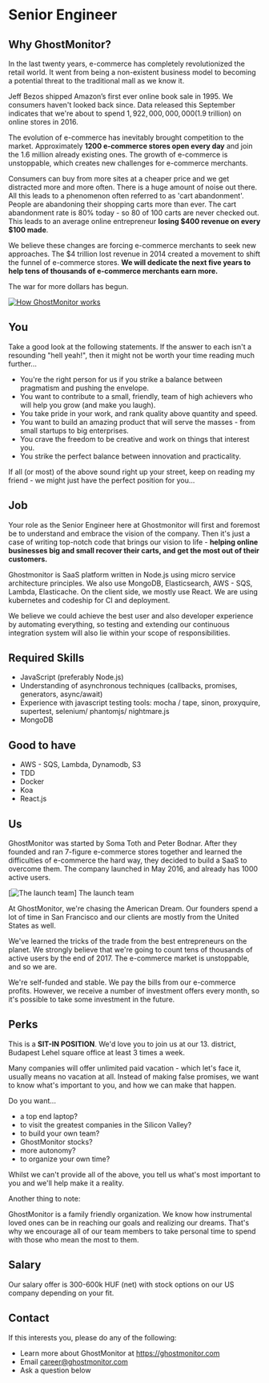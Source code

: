 # **Senior Engineer**

## **Why GhostMonitor?**

In the last twenty years, e-commerce has completely revolutionized the retail world. It went from being a non-existent business model to becoming a potential threat to the traditional mall as we know it.

Jeff Bezos shipped Amazon’s first ever online book sale in 1995. We consumers haven't looked back since. Data released this September indicates that we're about to spend $1,922,000,000,000 ($1.9 trillion) on online stores in 2016.

The evolution of e-commerce has inevitably brought competition to the market. Approximately **1200 e-commerce stores open every day** and join the 1.6 million already existing ones. The growth of e-commerce is unstoppable, which creates new challenges for e-commerce merchants.

Consumers can buy from more sites at a cheaper price and we get distracted more and more often. There is a huge amount of noise out there. All this leads to a phenomenon often referred to as 'cart abandonment'. People are abandoning their shopping carts more than ever. The cart abandonment rate is 80% today - so 80 of 100 carts are never checked out. This leads to an average online entrepreneur **losing $400 revenue on every $100 made**. 

We believe these changes are forcing e-commerce merchants to seek new approaches. The $4 trillion lost revenue in 2014 created a movement to shift the funnel of e-commerce stores. **We will dedicate the next five years to help tens of thousands of e-commerce merchants earn more.**

The war for more dollars has begun.

[![How GhostMonitor works](https://blog.ghostmonitor.com/wp-content/uploads/2016/12/Screenshot-2016-12-10-17.22.30.png)](https://www.youtube.com/watch?v=EKlsXHyNHAE)

## **You**

Take a good look at the following statements. If the answer to each isn't a resounding "hell yeah!", then it might not be worth your time reading much further...

* You're the right person for us if you strike a balance between pragmatism and pushing the envelope.
* You want to contribute to a small, friendly, team of high achievers who will help you grow (and make you laugh).
* You take pride in your work, and rank quality above quantity and speed.
* You want to build an amazing product that will serve the masses - from small startups to big enterprises.
* You crave the freedom to be creative and work on things that interest you.
* You strike the perfect balance between innovation and practicality.

If all (or most) of the above sound right up your street, keep on reading my friend - we might just have the perfect position for you...

## **Job**

Your role as the Senior Engineer here at Ghostmonitor will first and foremost be to understand and embrace the vision of the company. Then it's just a case of writing top-notch code that brings our vision to life - **helping online businesses big and small recover their carts, and get the most out of their customers.** 

Ghostmonitor is SaaS platform written in Node.js using micro service architecture principles. We also use MongoDB, Elasticsearch, AWS - SQS, Lambda, Elasticache. On the client side, we mostly use React. We are using kubernetes and codeship for CI and deployment.

We believe we could achieve the best user and also developer experience by automating everything, so testing and extending our continuous integration system will also lie within your scope of responsibilities.

## **Required Skills**

* JavaScript (preferably Node.js)
* Understanding of asynchronous techniques (callbacks, promises, generators, async/await)
* Experience with javascript testing tools: mocha / tape, sinon, proxyquire, supertest, selenium/ phantomjs/ nightmare.js
* MongoDB

## **Good to have**

* AWS - SQS, Lambda, Dynamodb, S3
* TDD
* Docker
* Koa
* React.js

## **Us**

GhostMonitor was started by Soma Toth and Peter Bodnar. After they founded and ran 7-figure e-commerce stores together and learned the difficulties of e-commerce the hard way, they decided to build a SaaS to overcome them. The company launched in May 2016, and already has 1000 active users.

[![The launch team](https://blog.ghostmonitor.com/wp-content/uploads/2016/03/11393286_1023296911014706_3524113198524178407_o-2.jpg)] 
The launch team

At GhostMonitor, we're chasing the American Dream. Our founders spend a lot of time in San Francisco and our clients are mostly from the United States as well.

We've learned the tricks of the trade from the best entrepreneurs on the planet. We strongly believe that we're going to count tens of thousands of active users by the end of 2017. The e-commerce market is unstoppable, and so we are.

We're self-funded and stable. We pay the bills from our e-commerce profits. However, we receive a number of investment offers every month, so it's possible to take some investment in the future.

## **Perks**

This is a **SIT-IN POSITION**. We'd love you to join us at our 13. district, Budapest Lehel square office at least 3 times a week.

Many companies will offer unlimited paid vacation - which let's face it, usually means no vacation at all. Instead of making false promises, we want to know what's important to you, and how we can make that happen.

Do you want...

* a top end laptop?
* to visit the greatest companies in the Silicon Valley?
* to build your own team?
* GhostMonitor stocks?
* more autonomy?
* to organize your own time?

Whilst we can't provide all of the above, you tell us what's most important to you and we'll help make it a reality.

Another thing to note:

GhostMonitor is a family friendly organization. We know how instrumental loved ones can be in reaching our goals and realizing our dreams. That's why we encourage all of our team members to take personal time to spend with those who mean the most to them. 

## **Salary**

Our salary offer is 300-600k HUF (net) with stock options on our US company depending on your fit.

## **Contact**

If this interests you, please do any of the following:

* Learn more about GhostMonitor at https://ghostmonitor.com
* Email career@ghostmonitor.com
* Ask a question below
